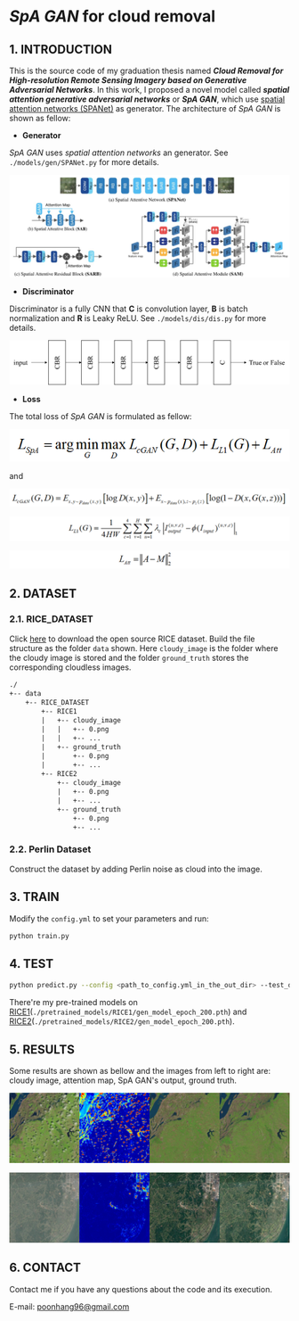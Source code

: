 # *SpA GAN* for cloud removal

## 1. INTRODUCTION

This is the source code of my graduation thesis named ***Cloud Removal for High-resolution Remote Sensing Imagery based on Generative Adversarial Networks***. In this work, I proposed a novel model called ***spatial attention generative adversarial networks*** or ***SpA GAN***, which use [spatial attention networks (SPANet)](https://github.com/stevewongv/SPANet) as generator. The architecture of *SpA GAN* is shown as fellow:

- **Generator**

*SpA GAN* uses *spatial attention networks* an generator. See `./models/gen/SPANet.py` for more details.

![SPANet](./readme_images/SPANet.jpg)

- **Discriminator**

Discriminator is a fully  CNN that **C** is convolution layer, **B** is batch normalization and **R** is Leaky ReLU. See `./models/dis/dis.py` for more details.

![dis](./readme_images/dis.jpg)

- **Loss**

The total loss of *SpA GAN* is formulated as fellow:

![loss_spa-gan](./readme_images/loss_spagan.png)

and

![loss_cgan](./readme_images/loss_cgan.png)

![loss_l1](./readme_images/loss_l1.png)

![loss_att](./readme_images/loss_att.png)

## 2. DATASET

### 2.1. RICE_DATASET

Click [here](https://github.com/BUPTLdy/RICE_DATASET) to download the open source RICE dataset. Build the file structure as the folder `data` shown. Here `cloudy_image` is the folder where the cloudy image is stored and the folder `ground_truth` stores the corresponding cloudless images.

```
./
+-- data
    +--	RICE_DATASET
        +-- RICE1
        |   +-- cloudy_image
        |   |   +-- 0.png
        |   |   +-- ...
        |   +-- ground_truth
        |       +-- 0.png
        |       +-- ...
        +-- RICE2
            +-- cloudy_image
            |   +-- 0.png
            |   +-- ...
            +-- ground_truth
                +-- 0.png
                +-- ...
```

### 2.2. Perlin Dataset

Construct the dataset by adding Perlin noise as cloud into the image.

## 3. TRAIN

Modify the `config.yml` to set your parameters and run:

```bash
python train.py
```

## 4. TEST

```bash
python predict.py --config <path_to_config.yml_in_the_out_dir> --test_dir <path_to_a_directory_stored_test_data> --out_dir <path_to_an_output_directory> --pretrained <path_to_a_pretrained_model> --cuda
```

There're my pre-trained models on [RICE1](./pretrained_models/RICE1/)(`./pretrained_models/RICE1/gen_model_epoch_200.pth`) and [RICE2]((./pretrained_models/RICE1/))(`./pretrained_models/RICE2/gen_model_epoch_200.pth`).

## 5. RESULTS

Some results are shown as bellow and the images from left to right are: cloudy image, attention map, SpA GAN's output, ground truth.

![test_0000](./readme_images/test_0000.png)

![test_0026](./readme_images/test_0026.png)

## 6. CONTACT

Contact me if you have any questions about the code and its execution.

E-mail: poonhang96@gmail.com